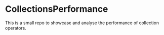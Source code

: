 # CollectionsPerformance

This is a small repo to showcase and analyse the performance of collection operators.  